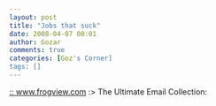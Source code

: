 ```yaml
---
layout: post
title: "Jobs that suck"
date: 2008-04-07 00:01
author: Gozar
comments: true
categories: [Goz's Corner]
tags: []
---
```

<a href="http://www.frogview.com/show.php?file=1735">:: www.frogview.com :&gt; The Ultimate Email Collection</a>:<blockquote></blockquote>
